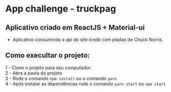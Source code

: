 # App challenge - truckpag

## Aplicativo criado em ReactJS + Material-ui

 - Aplicativo consumindo a api do site icndb com piadas de Chuck Norris.

## Como execultar o projeto: 

 1 - Clone o projeto para seu computador. <br />
 2 - Abra a pasta do projeto <br />
 3 - Rode o comando `npm install` ou o comando `yarn`<br />
 4 - Após instalar as dependências rode o comando `yarn start` ou `npm start`<br />

